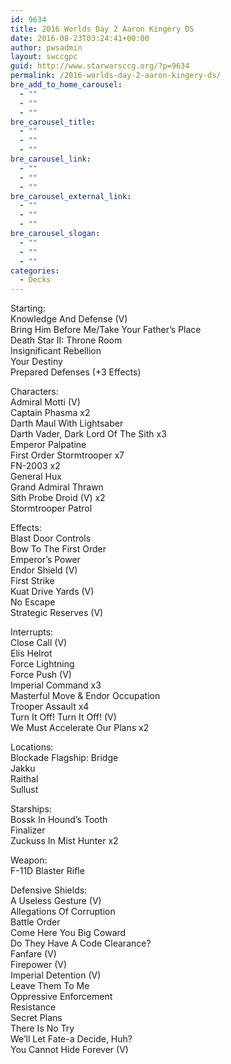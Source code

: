 ```yaml
---
id: 9634
title: 2016 Worlds Day 2 Aaron Kingery DS
date: 2016-08-23T03:24:41+00:00
author: pwsadmin
layout: swccgpc
guid: http://www.starwarsccg.org/?p=9634
permalink: /2016-worlds-day-2-aaron-kingery-ds/
bre_add_to_home_carousel:
  - ""
  - ""
  - ""
bre_carousel_title:
  - ""
  - ""
  - ""
bre_carousel_link:
  - ""
  - ""
  - ""
bre_carousel_external_link:
  - ""
  - ""
  - ""
bre_carousel_slogan:
  - ""
  - ""
  - ""
categories:
  - Decks
---
```

Starting:  
Knowledge And Defense (V)  
Bring Him Before Me/Take Your Father&#8217;s Place  
Death Star II: Throne Room  
Insignificant Rebellion  
Your Destiny  
Prepared Defenses (+3 Effects)

Characters:  
Admiral Motti (V)  
Captain Phasma x2  
Darth Maul With Lightsaber  
Darth Vader, Dark Lord Of The Sith x3  
Emperor Palpatine  
First Order Stormtrooper x7  
FN-2003 x2  
General Hux  
Grand Admiral Thrawn  
Sith Probe Droid (V) x2  
Stormtrooper Patrol

Effects:  
Blast Door Controls  
Bow To The First Order  
Emperor&#8217;s Power  
Endor Shield (V)  
First Strike  
Kuat Drive Yards (V)  
No Escape  
Strategic Reserves (V)

Interrupts:  
Close Call (V)  
Elis Helrot  
Force Lightning  
Force Push (V)  
Imperial Command x3  
Masterful Move & Endor Occupation  
Trooper Assault x4  
Turn It Off! Turn It Off! (V)  
We Must Accelerate Our Plans x2

Locations:  
Blockade Flagship: Bridge  
Jakku  
Raithal  
Sullust

Starships:  
Bossk In Hound&#8217;s Tooth  
Finalizer  
Zuckuss In Mist Hunter x2

Weapon:  
F-11D Blaster Rifle

Defensive Shields:  
A Useless Gesture (V)  
Allegations Of Corruption  
Battle Order  
Come Here You Big Coward  
Do They Have A Code Clearance?  
Fanfare (V)  
Firepower (V)  
Imperial Detention (V)  
Leave Them To Me  
Oppressive Enforcement  
Resistance  
Secret Plans  
There Is No Try  
We&#8217;ll Let Fate-a Decide, Huh?  
You Cannot Hide Forever (V)